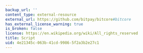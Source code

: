 ```yaml
---
backup_url: ''
content_type: external-resource
external_url: https://github.com/bitpay/bitcore#bitcore
has_external_license_warning: true
is_broken: false
license: https://en.wikipedia.org/wiki/All_rights_reserved
title: Script
uid: 4e21345c-063b-41cd-9986-5f2a3b2e27c1
---
```

